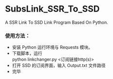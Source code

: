 # SubsLink_SSR_To_SSD
A SSR Link To SSD Link Program Based On Python.

### 使用方法：
- 安装 Python 运行环境与 Requests 模块。
- 下载脚本，运行<br>
python linkchanger.py <订阅链接http(s)>
- 打开 SSD 的订阅界面，输入 Output.txt 文件路径
- 完毕
